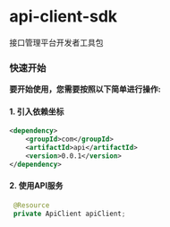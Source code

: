 
# api-client-sdk

接口管理平台开发者工具包

###  快速开始 

**要开始使用，您需要按照以下简单进行操作:**

#### 1. 引入依赖坐标


```xml
<dependency>
    <groupId>com</groupId>
    <artifactId>api</artifactId>
    <version>0.0.1</version>
</dependency>
```


#### 2. 使用API服务

   ```java
    @Resource
    private ApiClient apiClient;
   ```

